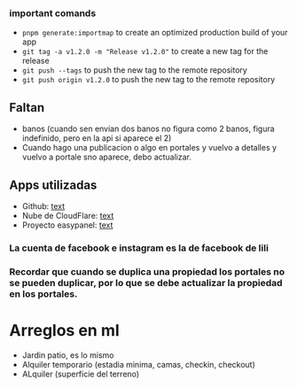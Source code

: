 ### important comands

- `pnpm generate:importmap` to create an optimized production build of your app
- `git tag -a v1.2.0 -m "Release v1.2.0"` to create a new tag for the release
- `git push --tags` to push the new tag to the remote repository
- `git push origin v1.2.0` to push the new tag to the remote repository

## Faltan

- banos (cuando sen envian dos banos no figura como 2 banos, figura indefinido, pero en la api si aparece el 2)
- Cuando hago una publicacion o algo en portales y vuelvo a detalles y vuelvo a portale sno aparece, debo actualizar.

## Apps utilizadas

- Github: [text](https://github.com/manudiiez/adminpanel-nazarpropiedades/actions)
- Nube de CloudFlare: [text](https://dash.cloudflare.com/c14fa1adf8db74d2102398802057e4ca/r2/default/buckets/nazarpropiedades-media?prefix=media%2F)
- Proyecto easypanel: [text](http://31.97.87.170:3000/projects/nazarpropiedades-admin/app/adminpanel-nazarpropiedades/deployments)



### La cuenta de facebook e instagram es la de facebook de lili

### Recordar que cuando se duplica una propiedad los portales no se pueden duplicar, por lo que se debe actualizar la propiedad en los portales.

# Arreglos en ml
- Jardin patio, es lo mismo
- Alquiler temporario (estadia minima, camas, checkin, checkout)
- ALquiler (superficie del terreno)